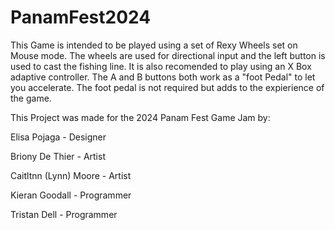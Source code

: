 # PanamFest2024

This Game is intended to be played using a set of Rexy Wheels set on Mouse mode.
The wheels are used for directional input and the left button is used to cast the fishing line.
It is also recomended to play using an X Box adaptive controller.
The A and B buttons both work as a "foot Pedal" to let you accelerate.
The foot pedal is not required but adds to the expierience of the game.



This Project was made for  the 2024 Panam Fest Game Jam by:

Elisa Pojaga - Designer

Briony De Thier - Artist

Caitltnn (Lynn) Moore - Artist

Kieran Goodall - Programmer

Tristan Dell - Programmer

